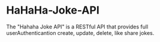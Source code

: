 # HaHaHa-Joke-API
The "Hahaha Joke API" is a RESTful API that provides full userAuthenticantion create, update, delete, like share jokes.

